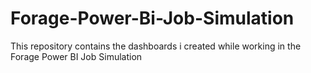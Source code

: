 # Forage-Power-Bi-Job-Simulation
This repository contains the dashboards i created while working in the Forage Power BI Job Simulation
